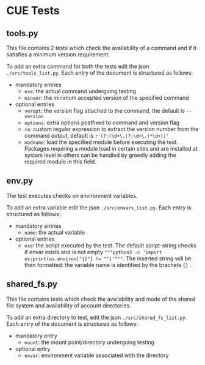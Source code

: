# CUE Tests

## tools.py

This file contains 2 tests which check the availability of a command and if it satisfies a minimum version requirement.

To add an extra command for both the tests edit the json `./src/tools_list.py`.
Each entry of the document is structured as follows:
* mandatory entries
    * `exe`: the actual command undergoing testing
    * `minver`: the minimum accepted version of the specified command
* optional entries
    * `veropt`: the version flag attached to the command, the default is `--version`
    * `options`: extra options postfixed to command and version flag
    * `re`: custom regular expression to extract the version number from the command output, default is `r'(?:(\d+\.(?:\d+\.)*\d+))'`
    * `modname`: load the specified module before executing the test. Packages requiring a module load in certain sites and are installed at system level in others can be handled by greedly adding the required module in this field. 

## env.py

The test executes checks on environment variables.

To add an extra variable edit the json `./src/envars_list.py`.
Each entry is structured as follows:
* mandatory entries
   * `name`: the actual variable
* optional entries
   * `exe`: the script executed by the test. The default script-string checks if envar exists and is not empty `"""python3 -c 'import os;print(os.environ["{}"] != "")'"""`. The inserted string will be then formatted: the variable name is identified by the brachets `{}` .

## shared_fs.py

This file contains tests which check the availability and mode of the shared file system and availability of account directories. 

To add an extra directory to test, edit the json `./src/shared_fs_list.py`.
Each entry of the document is structured as follows:
* mandatory entry
    * `mount`: the mount point/directory undergoing testing
* optional entry
    * `envar`: environment variable associated with the directory
